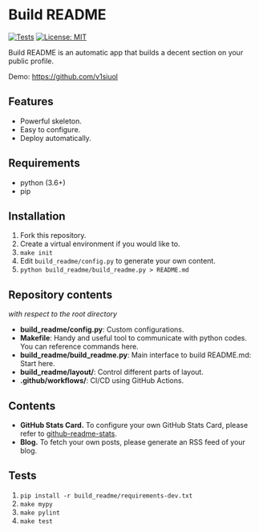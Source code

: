 # Build README

[![Tests](https://github.com/v1siuol/v1siuol/actions/workflows/test.yml/badge.svg)](https://github.com/v1siuol/v1siuol/actions/workflows/test.yml)
[![License: MIT](https://img.shields.io/badge/License-MIT-yellow.svg)](./build_readme/LICENSE.md)

Build README is an automatic app that builds a decent section on your public profile.

Demo: https://github.com/v1siuol

## Features
- Powerful skeleton.
- Easy to configure.
- Deploy automatically.

## Requirements
- python (3.6+)
- pip

## Installation
1. Fork this repository.
2. Create a virtual environment if you would like to.
3. `make init`
4. Edit `build_readme/config.py` to generate your own content.
5. `python build_readme/build_readme.py > README.md`

## Repository contents
*with respect to the root directory*
- **build_readme/config.py**: Custom configurations.
- **Makefile**: Handy and useful tool to communicate with python codes. You can reference commands here.
- **build_readme/build_readme.py**: Main interface to build README.md: Start here.
- **build_readme/layout/**: Control different parts of layout.
- **.github/workflows/**: CI/CD using GitHub Actions.

## Contents
- **GitHub Stats Card.** To configure your own GitHub Stats Card, please refer to [github-readme-stats](https://github.com/anuraghazra/github-readme-stats).
- **Blog.** To fetch your own posts, please generate an RSS feed of your blog.

## Tests
1. `pip install -r build_readme/requirements-dev.txt`
2. `make mypy`
3. `make pylint`
4. `make test`
